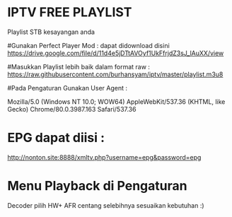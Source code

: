# IPTV FREE PLAYLIST
Playlist STB kesayangan anda 

#Gunakan Perfect Player Mod : 
dapat didownload disini 
https://drive.google.com/file/d/11d4e5jDTtAVOyf1UkFfrjdZ3sJ_lAuXX/view

#Masukkan Playlist lebih baik dalam format raw : 
https://raw.githubusercontent.com/burhansyam/iptv/master/playlist.m3u8

#Pada Pengaturan Gunakan User Agent :

Mozilla/5.0 (Windows NT 10.0; WOW64) AppleWebKit/537.36 (KHTML, like Gecko) Chrome/80.0.3987.163 Safari/537.36

# EPG dapat diisi :

http://nonton.site:8888/xmltv.php?username=epg&password=epg

# Menu Playback di Pengaturan
Decoder pilih HW+
AFR centang
selebihnya sesuaikan kebutuhan :)

